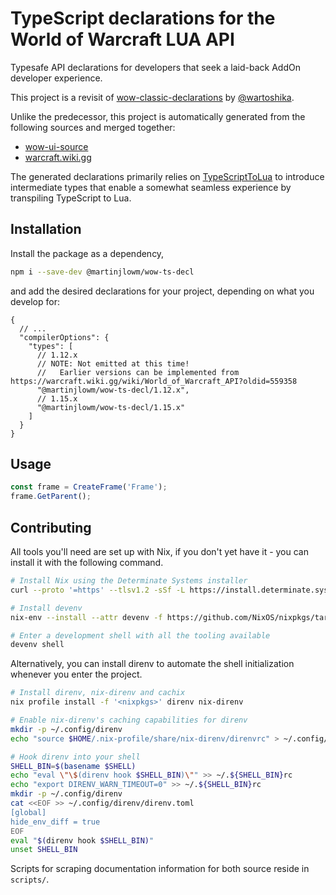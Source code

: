 # TypeScript declarations for the World of Warcraft LUA API

Typesafe API declarations for developers that seek a laid-back AddOn developer
experience.

This project is a revisit of
[wow-classic-declarations](https://github.com/wartoshika/wow-classic-declarations)
by [@wartoshika](https://github.com/wartoshika).

Unlike the predecessor, this project is automatically generated from the
following sources and merged together:

- [wow-ui-source](https://github.com/Gethe/wow-ui-source)
- [warcraft.wiki.gg](https://warcraft.wiki.gg/wiki/World_of_Warcraft_API)

The generated declarations primarily relies on
[TypeScriptToLua](https://github.com/TypeScriptToLua/TypeScriptToLua) to
introduce intermediate types that enable a somewhat seamless experience by
transpiling TypeScript to Lua.

## Installation

Install the package as a dependency,

```bash
npm i --save-dev @martinjlowm/wow-ts-decl
```

and add the desired declarations for your project, depending on what you develop for:

```jsonc
{
  // ...
  "compilerOptions": {
    "types": [
      // 1.12.x
      // NOTE: Not emitted at this time!
      //   Earlier versions can be implemented from https://warcraft.wiki.gg/wiki/World_of_Warcraft_API?oldid=559358
      "@martinjlowm/wow-ts-decl/1.12.x",
      // 1.15.x
      "@martinjlowm/wow-ts-decl/1.15.x"
    ]
  }
}
```

## Usage

```typescript
const frame = CreateFrame('Frame');
frame.GetParent();
```

## Contributing

All tools you'll need are set up with Nix, if you don't yet have it - you can
install it with the following command.

```bash
# Install Nix using the Determinate Systems installer
curl --proto '=https' --tlsv1.2 -sSf -L https://install.determinate.systems/nix | sh -s -- install

# Install devenv
nix-env --install --attr devenv -f https://github.com/NixOS/nixpkgs/tarball/nixpkgs-unstable

# Enter a development shell with all the tooling available
devenv shell
```

Alternatively, you can install direnv to automate the shell initialization
whenever you enter the project.

```bash
# Install direnv, nix-direnv and cachix
nix profile install -f '<nixpkgs>' direnv nix-direnv

# Enable nix-direnv's caching capabilities for direnv
mkdir -p ~/.config/direnv
echo "source $HOME/.nix-profile/share/nix-direnv/direnvrc" > ~/.config/direnv/direnvrc

# Hook direnv into your shell
SHELL_BIN=$(basename $SHELL)
echo "eval \"\$(direnv hook $SHELL_BIN)\"" >> ~/.${SHELL_BIN}rc
echo "export DIRENV_WARN_TIMEOUT=0" >> ~/.${SHELL_BIN}rc
mkdir -p ~/.config/direnv
cat <<EOF >> ~/.config/direnv/direnv.toml
[global]
hide_env_diff = true
EOF
eval "$(direnv hook $SHELL_BIN)"
unset SHELL_BIN
```

Scripts for scraping documentation information for both source reside in
`scripts/`.
